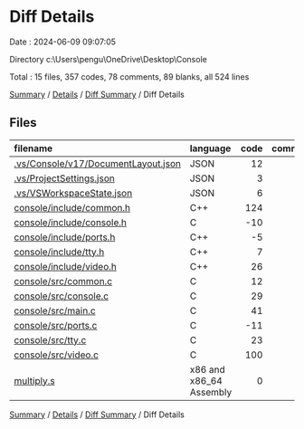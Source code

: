 # Diff Details

Date : 2024-06-09 09:07:05

Directory c:\\Users\\pengu\\OneDrive\\Desktop\\Console

Total : 15 files,  357 codes, 78 comments, 89 blanks, all 524 lines

[Summary](results.md) / [Details](details.md) / [Diff Summary](diff.md) / Diff Details

## Files
| filename | language | code | comment | blank | total |
| :--- | :--- | ---: | ---: | ---: | ---: |
| [.vs/Console/v17/DocumentLayout.json](/.vs/Console/v17/DocumentLayout.json) | JSON | 12 | 0 | 0 | 12 |
| [.vs/ProjectSettings.json](/.vs/ProjectSettings.json) | JSON | 3 | 0 | 0 | 3 |
| [.vs/VSWorkspaceState.json](/.vs/VSWorkspaceState.json) | JSON | 6 | 0 | 0 | 6 |
| [console/include/common.h](/console/include/common.h) | C++ | 124 | 0 | 19 | 143 |
| [console/include/console.h](/console/include/console.h) | C | -10 | 4 | -11 | -17 |
| [console/include/ports.h](/console/include/ports.h) | C++ | -5 | -5 | -7 | -17 |
| [console/include/tty.h](/console/include/tty.h) | C++ | 7 | 0 | 4 | 11 |
| [console/include/video.h](/console/include/video.h) | C++ | 26 | 0 | 8 | 34 |
| [console/src/common.c](/console/src/common.c) | C | 12 | 0 | 4 | 16 |
| [console/src/console.c](/console/src/console.c) | C | 29 | 72 | 33 | 134 |
| [console/src/main.c](/console/src/main.c) | C | 41 | 0 | 6 | 47 |
| [console/src/ports.c](/console/src/ports.c) | C | -11 | 0 | -4 | -15 |
| [console/src/tty.c](/console/src/tty.c) | C | 23 | 7 | 8 | 38 |
| [console/src/video.c](/console/src/video.c) | C | 100 | 0 | 30 | 130 |
| [multiply.s](/multiply.s) | x86 and x86_64 Assembly | 0 | 0 | -1 | -1 |

[Summary](results.md) / [Details](details.md) / [Diff Summary](diff.md) / Diff Details